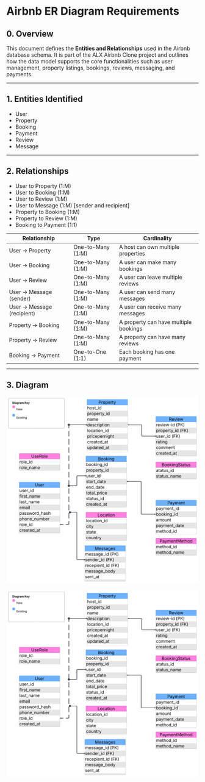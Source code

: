 # Airbnb ER Diagram Requirements

## 0. Overview

This document defines the **Entities and Relationships** used in the Airbnb database schema. It is part of the ALX Airbnb Clone project and outlines how the data model supports the core functionalities such as user management, property listings, bookings, reviews, messaging, and payments.

---

## 1. Entities Identified
- User
- Property
- Booking
- Payment
- Review
- Message
---

## 2. Relationships
- User to Property (1:M)
- User to Booking (1:M)
- User to Review (1:M)
- User to Message (1:M) [sender and recipient]
- Property to Booking (1:M)
- Property to Review (1:M)
- Booking to Payment (1:1)

| Relationship                | Type       | Cardinality                            |
|----------------------------|------------|----------------------------------------|
| User → Property            | One-to-Many (1:M) | A host can own multiple properties      |
| User → Booking             | One-to-Many (1:M) | A user can make many bookings           |
| User → Review              | One-to-Many (1:M) | A user can leave multiple reviews       |
| User → Message (sender)    | One-to-Many (1:M) | A user can send many messages           |
| User → Message (recipient) | One-to-Many (1:M) | A user can receive many messages        |
| Property → Booking         | One-to-Many (1:M) | A property can have multiple bookings   |
| Property → Review          | One-to-Many (1:M) | A property can have many reviews        |
| Booking → Payment          | One-to-One (1:1) | Each booking has one payment            |

---

## 3. Diagram
![ER Diagram](./airbnb-er-diagram.png)
<div align='center'>
    <img src='./ERD/airbnb-er-diagram.png'/>
</div>
